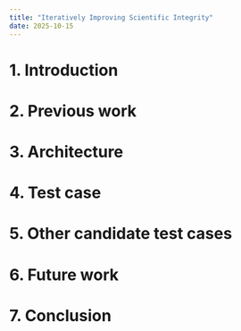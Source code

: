 ```yaml
---
title: "Iteratively Improving Scientific Integrity"
date: 2025-10-15
---
```

<h1>1. Introduction</h1>
<h1>2. Previous work</h1>
<h1>3. Architecture</h1>
<h1>4. Test case</h1>
<h1>5. Other candidate test cases</h1>
<h1>6. Future work</h1>
<h1>7. Conclusion</h1>
